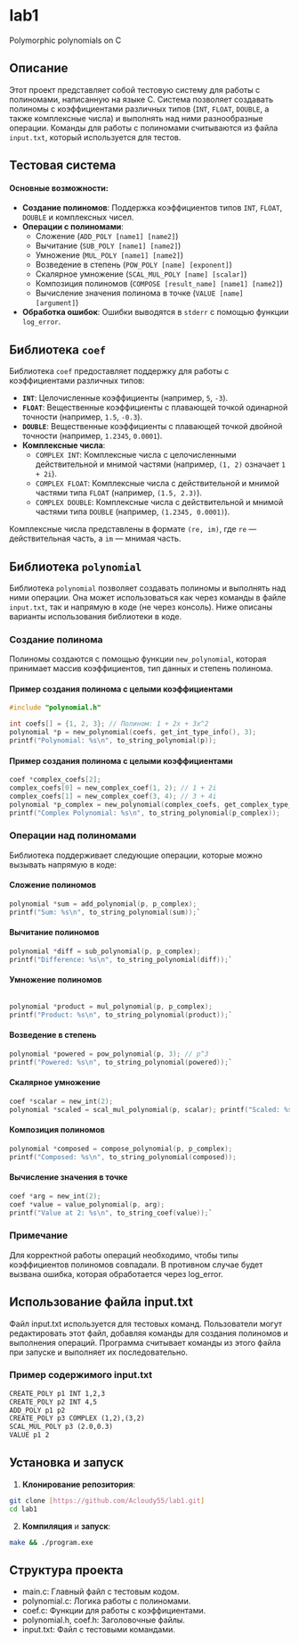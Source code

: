 # lab1
Polymorphic polynomials on C

## Описание
Этот проект представляет собой тестовую систему для работы с полиномами, написанную на языке C. Система позволяет создавать полиномы с коэффициентами различных типов (`INT`, `FLOAT`, `DOUBLE`, а также комплексные числа) и выполнять над ними разнообразные операции. Команды для работы с полиномами считываются из файла `input.txt`, который используется для тестов.

## Тестовая система
#### Основные возможности:
- **Создание полиномов**: Поддержка коэффициентов типов `INT`, `FLOAT`, `DOUBLE` и комплексных чисел.
- **Операции с полиномами**:
  - Сложение (`ADD_POLY [name1] [name2]`)
  - Вычитание (`SUB_POLY [name1] [name2]`)
  - Умножение (`MUL_POLY [name1] [name2]`)
  - Возведение в степень (`POW_POLY [name] [exponent]`)
  - Скалярное умножение (`SCAL_MUL_POLY [name] [scalar]`)
  - Композиция полиномов (`COMPOSE [result_name] [name1] [name2]`)
  - Вычисление значения полинома в точке (`VALUE [name] [argument]`)
- **Обработка ошибок**: Ошибки выводятся в `stderr` с помощью функции `log_error`.

## Библиотека `coef`
Библиотека `coef` предоставляет поддержку для работы с коэффициентами различных типов:

- **`INT`**: Целочисленные коэффициенты (например, `5`, `-3`).
- **`FLOAT`**: Вещественные коэффициенты с плавающей точкой одинарной точности (например, `1.5`, `-0.3`).
- **`DOUBLE`**: Вещественные коэффициенты с плавающей точкой двойной точности (например, `1.2345`, `0.0001`).
- **Комплексные числа**:
  - `COMPLEX INT`: Комплексные числа с целочисленными действительной и мнимой частями (например, `(1, 2)` означает `1 + 2i`).
  - `COMPLEX FLOAT`: Комплексные числа с действительной и мнимой частями типа `FLOAT` (например, `(1.5, 2.3)`).
  - `COMPLEX DOUBLE`: Комплексные числа с действительной и мнимой частями типа `DOUBLE` (например, `(1.2345, 0.0001)`).

Комплексные числа представлены в формате `(re, im)`, где `re` — действительная часть, а `im` — мнимая часть.

## Библиотека `polynomial`
Библиотека `polynomial` позволяет создавать полиномы и выполнять над ними операции. Она может использоваться как через команды в файле `input.txt`, так и напрямую в коде (не через консоль). Ниже описаны варианты использования библиотеки в коде.

### Создание полинома
Полиномы создаются с помощью функции `new_polynomial`, которая принимает массив коэффициентов, тип данных и степень полинома.

#### Пример создания полинома с целыми коэффициентами
```c
#include "polynomial.h"

int coefs[] = {1, 2, 3}; // Полином: 1 + 2x + 3x^2
polynomial *p = new_polynomial(coefs, get_int_type_info(), 3);
printf("Polynomial: %s\n", to_string_polynomial(p));
```
#### Пример создания полинома с целыми коэффициентами
```c
coef *complex_coefs[2];
complex_coefs[0] = new_complex_coef(1, 2); // 1 + 2i
complex_coefs[1] = new_complex_coef(3, 4); // 3 + 4i
polynomial *p_complex = new_polynomial(complex_coefs, get_complex_type_info(), 2);
printf("Complex Polynomial: %s\n", to_string_polynomial(p_complex));
```
### Операции над полиномами

Библиотека поддерживает следующие операции, которые можно вызывать напрямую в коде:

#### Сложение полиномов

```c
polynomial *sum = add_polynomial(p, p_complex); 
printf("Sum: %s\n", to_string_polynomial(sum));`
```

#### Вычитание полиномов

```c
polynomial *diff = sub_polynomial(p, p_complex); 
printf("Difference: %s\n", to_string_polynomial(diff));`
```
#### Умножение полиномов

```c

polynomial *product = mul_polynomial(p, p_complex); 
printf("Product: %s\n", to_string_polynomial(product));`
```

#### Возведение в степень
```c
polynomial *powered = pow_polynomial(p, 3); // p^3 
printf("Powered: %s\n", to_string_polynomial(powered));`
```
#### Скалярное умножение
```c
coef *scalar = new_int(2); 
polynomial *scaled = scal_mul_polynomial(p, scalar); printf("Scaled: %s\n", to_string_polynomial(scaled));`
```
#### Композиция полиномов
```c
polynomial *composed = compose_polynomial(p, p_complex); 
printf("Composed: %s\n", to_string_polynomial(composed));
```
#### Вычисление значения в точке
```c
coef *arg = new_int(2); 
coef *value = value_polynomial(p, arg); 
printf("Value at 2: %s\n", to_string_coef(value));`
```
### Примечание

Для корректной работы операций необходимо, чтобы типы коэффициентов полиномов совпадали. 
В противном случае будет вызвана ошибка, которая обработается через log_error.

## Использование файла input.txt

Файл input.txt используется для тестовых команд. Пользователи могут редактировать этот файл, добавляя команды для создания полиномов и выполнения операций. Программа считывает команды из этого файла при запуске и выполняет их последовательно.

### Пример содержимого input.txt

```txt
CREATE_POLY p1 INT 1,2,3 
CREATE_POLY p2 INT 4,5 
ADD_POLY p1 p2 
CREATE_POLY p3 COMPLEX (1,2),(3,2)
SCAL_MUL_POLY p3 (2.0,0.3) 
VALUE p1 2
```
## Установка и запуск

1. **Клонирование репозитория**:
 ```bash 
 git clone [https://github.com/Acloudy55/lab1.git]
 cd lab1
 ```
2. **Компиляция** и **запуск**:
```bash
make && ./program.exe  
```
## Структура проекта

- main.c: Главный файл с тестовым кодом.
- polynomial.c: Логика работы с полиномами.
- coef.c: Функции для работы с коэффициентами.
- polynomial.h, coef.h: Заголовочные файлы.
- input.txt: Файл с тестовыми командами.
